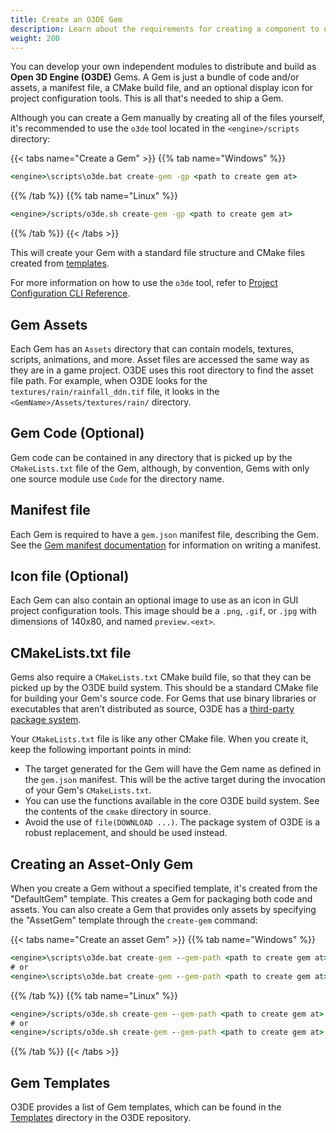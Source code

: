 ```yaml
---
title: Create an O3DE Gem
description: Learn about the requirements for creating a component to use with the Open 3D Engine Gem system.
weight: 200
---
```


You can develop your own independent modules to distribute and build as **Open 3D Engine (O3DE)** Gems. A Gem is just a
bundle of code and/or assets, a manifest file, a CMake build file, and an optional display icon for project configuration
tools. This is all that's needed to ship a Gem.

Although you can create a Gem manually by creating all of the files yourself, it's recommended to use the `o3de` tool located in the `<engine>/scripts` directory:

{{< tabs name="Create a Gem" >}}
{{% tab name="Windows" %}}

```cmd
<engine>\scripts\o3de.bat create-gem -gp <path to create gem at>
```

{{% /tab %}}
{{% tab name="Linux" %}}

```cmd
<engine>/scripts/o3de.sh create-gem -gp <path to create gem at>
```

{{% /tab %}}
{{< /tabs >}}

This will create your Gem with a standard file structure and CMake files created from [templates](https://github.com/o3de/o3de/tree/development/Templates).

For more information on how to use the `o3de` tool, refer to [Project Configuration CLI Reference](/docs/user-guide/project-config/cli-reference/).

## Gem Assets

Each Gem has an `Assets` directory that can contain models, textures, scripts, animations, and more. Asset files are accessed the same way as they are in a game project. O3DE uses this root directory to find the asset file path. For example, when O3DE looks for the `textures/rain/rainfall_ddn.tif` file, it looks in the `<GemName>/Assets/textures/rain/` directory.

## Gem Code (Optional)

Gem code can be contained in any directory that is picked up by the `CMakeLists.txt` file of the Gem, although, by convention, Gems with only one source module
use `Code` for the directory name.

## Manifest file

Each Gem is required to have a `gem.json` manifest file, describing the Gem. See the [Gem manifest documentation](./manifest/) for information on writing a
manifest.

## Icon file (Optional)

Each Gem can also contain an optional image to use as an icon in GUI project configuration tools. This image should be a `.png`, `.gif`, or `.jpg` with dimensions of 140x80, and named `preview.<ext>`.

## CMakeLists.txt file

Gems also require a `CMakeLists.txt` CMake build file, so that they can be picked up by the O3DE build system. This should be a standard CMake file for building your
Gem's source code. For Gems that use binary libraries or executables that aren't distributed as source, O3DE has a [third-party package system](/docs/user-guide/build/packages/).

Your `CMakeLists.txt` file is like any other CMake file. When you create it, keep the following important points in mind:

* The target generated for the Gem will have the Gem name as defined in the `gem.json` manifest.
  This will be the active target during the invocation of your Gem's `CMakeLists.txt`.
* You can use the functions available in the core O3DE build system. See the contents of the `cmake` directory in source.
* Avoid the use of `file(DOWNLOAD ...)`. The package system of O3DE is a robust replacement, and should be used instead.

## Creating an Asset-Only Gem

When you create a Gem without a specified template, it's created from the "DefaultGem" template. This creates a Gem for packaging both code and assets. You can also create a Gem that provides only assets by specifying the "AssetGem" template through the `create-gem` command:

{{< tabs name="Create an asset Gem" >}}
{{% tab name="Windows" %}}

```cmd
<engine>\scripts\o3de.bat create-gem --gem-path <path to create gem at> --template-name AssetGem
# or
<engine>\scripts\o3de.bat create-gem --gem-path <path to create gem at> --template-path <engine-root>\Templates\AssetGem
```

{{% /tab %}}
{{% tab name="Linux" %}}

```cmd
<engine>/scripts/o3de.sh create-gem --gem-path <path to create gem at> --template-name AssetGem
# or
<engine>/scripts/o3de.sh create-gem --gem-path <path to create gem at> --template-path <engine-root>/Templates/AssetGem
```

{{% /tab %}}
{{< /tabs >}}

## Gem Templates

O3DE provides a list of Gem templates, which can be found in the [Templates](https://github.com/o3de/o3de/tree/development/Templates) directory in the O3DE repository.
